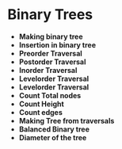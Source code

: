 # Binary Trees

- **Making binary tree**
- **Insertion in binary tree**
- **Preorder Traversal**
- **Postorder Traversal**
- **Inorder Traversal**
- **Levelorder Traversal**
- **Levelorder Traversal**
- **Count Total nodes**
- **Count Height**
- **Count edges**
- **Making Tree from traversals**
- **Balanced Binary tree**
- **Diameter of the tree**
